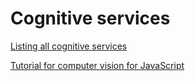 # Cognitive services

[Listing all cognitive services](https://docs.microsoft.com/en-gb/javascript/api/overview/azure/cognitive-services?view=azure-node-latest)

[Tutorial for computer vision for JavaScript](https://docs.microsoft.com/en-gb/azure/cognitive-services/Computer-vision/tutorials/javascript-tutorial)